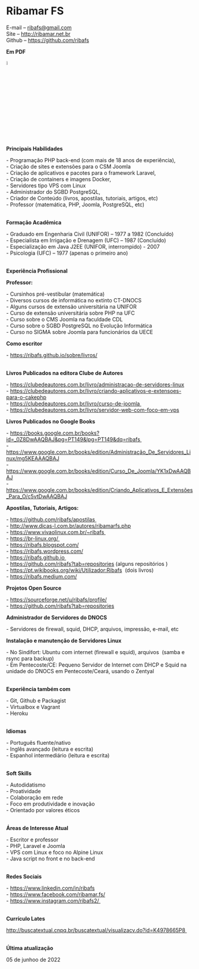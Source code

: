 # Ribamar FS

<p>E-mail – <a href="mailto:ribafs@gmail.com">ribafs@gmail.com</a>&nbsp;<br>
Site – <a href="http://ribamar.net.br/" target="_blank" rel="noopener">http://ribamar.net.br</a>&nbsp; <br>
Github – <a href="https://github.com/ribafs" target="_blank" rel="noopener">https://github.com/ribafs <br>
</a></p>

<p><strong>Em PDF</strong><br><br>

<img src="../../assets/img/pdf.jpeg" width="5%">

<p><strong><br>
Principais Habilidades</strong></p>

<p>- Programação PHP back-end (com mais de 18 anos de experiência),&nbsp;<br>
- Criação de sites e extensões para o CSM Joomla<br>
- Criação de aplicativos e pacotes para o framework Laravel,&nbsp;<br>
- Criação de containers e imagens Docker,&nbsp;<br>
- Servidores tipo VPS com Linux<br>
- Administrador do SGBD PostgreSQL,&nbsp;<br>
- Criador de Conteúdo (livros, apostilas, tutoriais, artigos, etc)<br>
- Professor (matemática, PHP, Joomla, PostgreSQL, etc)</p>

<p><br>
<strong>Formação Acadêmica</strong></p>

<p>- Graduado em Engenharia Civil (UNIFOR) – 1977 a 1982 (Concluído)<br>
- Especialista em Irrigação e Drenagem (UFC) – 1987 (Concluído)<br>
- Especialização em Java J2EE (UNIFOR, interrompido) - 2007<br>
- Psicologia (UFC) – 1977 (apenas o primeiro ano)</p>

<p><br>
<strong>Experiência Profissional</strong></p>

<p><strong>Professor:</strong></p>

<p>- Cursinhos pré-vestibular (matemática)<br>
- Diversos cursos de informática no extinto CT-DNOCS<br>
- Alguns cursos de extensão universitária na UNIFOR<br>
- Curso de extensão universitária sobre PHP na UFC<br>
- Curso sobre o CMS Joomla na faculdade CDL<br>
- Curso sobre o SGBD PostgreSQL no Evolução Informática<br>
- Curso no SIGMA sobre Joomla para funcionários da UECE</p>

<p><strong>Como escritor</strong></p>

<p>- <a href="https://ribafs.github.io/sobre/livros/">https://ribafs.github.io/sobre/livros/</a></p>

<p><br>
<strong>Livros Publicados na editora Clube de Autores</strong></p>

<p>- <a href="https://clubedeautores.com.br/livro/administracao-de-servidores-linux">https://clubedeautores.com.br/livro/administracao-de-servidores-linux</a> <br>
- <a href="https://clubedeautores.com.br/livro/criando-aplicativos-e-extensoes-para-o-cakephp">https://clubedeautores.com.br/livro/criando-aplicativos-e-extensoes-para-o-cakephp</a> <br>
- <a href="https://clubedeautores.com.br/livro/curso-de-joomla">https://clubedeautores.com.br/livro/curso-de-joomla&nbsp;</a> <br>
- <a href="https://clubedeautores.com.br/livro/servidor-web-com-foco-em-vps">https://clubedeautores.com.br/livro/servidor-web-com-foco-em-vps</a></p>

<p><strong>Livros Publicados no Google Books</strong></p>

<p>- <a href="https://books.google.com.br/books?id=_0Z8DwAAQBAJ&amp;pg=PT149&amp;lpg=PT149&amp;dq=ribafs">https://books.google.com.br/books?id=_0Z8DwAAQBAJ&amp;pg=PT149&amp;lpg=PT149&amp;dq=ribafs&nbsp;</a> <br>
- <a href="https://www.google.com.br/books/edition/Administração_De_Servidores_Linux/mg5KEAAAQBAJ">https://www.google.com.br/books/edition/Administração_De_Servidores_Linux/mg5KEAAAQBAJ</a>&nbsp; <br>
- <a href="https://www.google.com.br/books/edition/Curso_De_Joomla/YK1xDwAAQBAJ">https://www.google.com.br/books/edition/Curso_De_Joomla/YK1xDwAAQBAJ</a>&nbsp;<br>
- <a href="https://www.google.com.br/books/edition/Criando_Aplicativos_E_Extensões_Para_O/c5vtDwAAQBAJ">https://www.google.com.br/books/edition/Criando_Aplicativos_E_Extensões_Para_O/c5vtDwAAQBAJ</a></p>

<p><strong>Apostilas, Tutoriais, Artigos:</strong></p>

<p>- <a href="https://github.com/ribafs/apostilas">https://github.com/ribafs/apostilas&nbsp;</a> <br>
- <a href="http://www.dicas-l.com.br/autores/ribamarfs.php">http://www.dicas-l.com.br/autores/ribamarfs.php</a> <br>
- <a href="https://www.vivaolinux.com.br/~ribafs">https://www.vivaolinux.com.br/~ribafs&nbsp;</a> <br>
- <a href="https://br-linux.org/">https://br-linux.org/&nbsp;</a> <br>
- <a href="https://ribafs.blogspot.com/">https://ribafs.blogspot.com/</a> <br>
- <a href="https://ribafs.wordpress.com/">https://ribafs.wordpress.com/</a> <br>
- <a href="https://ribafs.github.io">https://ribafs.github.io&nbsp;</a> <br>
- <a href="https://github.com/ribafs?tab=repositories">https://github.com/ribafs?tab=repositories</a> (alguns repositórios )<br>
- <a href="https://pt.wikibooks.org/wiki/Utilizador:Ribafs">https://pt.wikibooks.org/wiki/Utilizador:Ribafs</a>&nbsp; (dois livros)<br>
- <a href="https://ribafs.medium.com/">https://ribafs.medium.com/</a></p>

<p><strong>Projetos Open Source</strong></p>

<p>- <a href="https://sourceforge.net/u/ribafs/profile/">https://sourceforge.net/u/ribafs/profile/</a> <br>
- <a href="https://github.com/ribafs?tab=repositories">https://github.com/ribafs?tab=repositories</a></p>

<p><strong>Administrador de Servidores do DNOCS</strong></p>

<p>- Servidores de firewall, squid, DHCP, arquivos, impressão, e-mail, etc</p>

<p><strong>Instalação e manutenção de Servidores Linux</strong></p>

<p>- No Sindifort: Ubuntu com internet (firewall e squid), arquivos &nbsp;(samba e rsync para backup)<br>
- Em Pentecoste/CE: Pequeno Servidor de Internet com DHCP e Squid na unidade do DNOCS em Pentecoste/Ceará, usando o Zentyal</p>

<p><br>
<strong>Experiência também com</strong></p>

<p>- Git, Github e Packagist<br>
- Virtualbox e Vagrant<br>
- Heroku</p>

<p><br>
<strong>Idiomas</strong></p>

<p>- Português fluente/nativo<br>
- Inglês avançado (leitura e escrita)<br>
- Espanhol intermediário (leitura e escrita)</p>

<p><br>
<strong>Soft Skills</strong></p>

<p>- Autodidatismo<br>
- Proatividade<br>
- Colaboração em rede<br>
- Foco em produtividade e inovação<br>
- Orientado por valores éticos</p>

<p><br>
<strong>Áreas de Interesse Atual</strong></p>

<p>- Escritor e professor<br>
- PHP, Laravel e Joomla<br>
- VPS com Linux e foco no Alpine Linux<br>
- Java script no front e no back-end</p>

<p><br>
<strong>Redes Sociais</strong></p>

<p>- <a href="https://www.linkedin.com/in/ribafs">https://www.linkedin.com/in/ribafs</a> <br>
- <a href="https://www.facebook.com/ribamar.fs/">https://www.facebook.com/ribamar.fs/</a> <br>
- <a href="https://www.instagram.com/ribafs2/">https://www.instagram.com/ribafs2/&nbsp;</a></p>

<p><br>
<strong>Currículo Lates</strong></p>

<p><a href="http://buscatextual.cnpq.br/buscatextual/visualizacv.do?id=K4978665P8">http://buscatextual.cnpq.br/buscatextual/visualizacv.do?id=K4978665P8&nbsp;</a></p>

<p><br>
<strong>Última atualização</strong></p>

<p>05 de junhoo de 2022&nbsp;</p>

